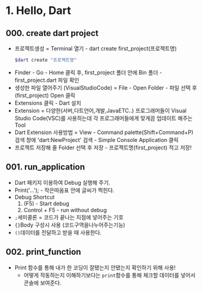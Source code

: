 # 1. Hello, Dart

## 000.  create dart project
- 프로젝트생성 = Terminal 열기 - dart create first_project(프로젝트명)
    ```bash
    $dart create "프로젝트명"
    ```
- Finder - Go - Home 클릭 후, first_project 폴더 안에 Bin 폴더 - first_project.dart 파일 확인
- 생성한 파일 열어주기 (VisualStudioCode) = File - Open Folder - 파일 선택 후 (first_project) Open 클릭
- Extensions 클릭 - Dart 설치
- Extension = 다양한(서버,다트언어,개발,JavaETC..) 프로그래머들이 Visual Studio Code(VSC)를 사용하는데 각 프로그래머들에게 맞게끔 업데이트 해주는Tool
- Dart Extension 사용방법 = View - Command palette(Shift+Command+P) 검색 창에 'dart:NewProject' 검색 - Simple Console Application 클릭
- 프로젝트 저장해 줄 Folder 선택 후 저장 - 프로젝트명(first_project) 적고 저장!

## 001. run_application
- Dart 패키지 이용하여 Debug 실행해 주기.
- Print('...'); - 작은따옴표 안에 글씨가 찍힌다.
- Debug Shortcut
    1. (F5) - Start debug
    2. Control + F5 - run without debug
- `;`세미콜론 = 코드가 끝나는 지점에 넣어주는 기호
- `{}`Body 구성시 사용 (코드구역을나누어주는기능)
- `()`데이터를 전달하고 받을 때 사용한다.

## 002. print_function
- Print 함수를 통해 내가 한 코딩이 잘됐는지 안됐는지 확인하기 위해 사용!
    - 어떻게 작동하는지 이해하기보다는 `print`함수를 통해 체크할 데이터를 넣어서 콘솔에 보여준다.